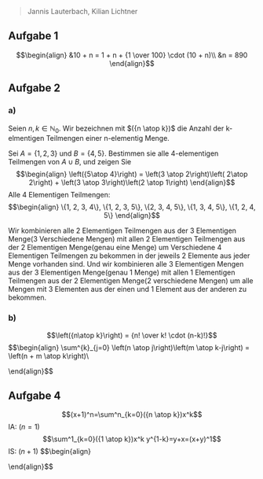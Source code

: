 > Jannis Lauterbach, Kilian Lichtner

## Aufgabe 1

$$\begin{align}
&10 + n = 1 + n + {1 \over 100} \cdot (10 + n)\\
&n = 890
\end{align}$$
## Aufgabe 2

### a)
Seien $n, k \in \mathbb N_0$. Wir bezeichnen mit $({n \atop k})$ die Anzahl der k-elmentigen Teilmengen einer n-elementig Menge.

Sei $A = \{1, 2, 3\}$ und $B = \{4, 5\}$. Bestimmen sie alle 4-elementigen Teilmengen von $A\cup B$, und zeigen Sie
$$\begin{align}
\left({5\atop 4}\right) = \left(3 \atop 2\right)\left( 2\atop 2\right) + \left(3 \atop 3\right)\left(2 \atop 1\right)
\end{align}$$
Alle 4 Elementigen Teilmengen:
$$\begin{align}
\{1, 2, 3, 4\}, \{1, 2, 3, 5\}, \{2, 3, 4, 5\}, \{1, 3, 4, 5\}, \{1, 2, 4, 5\}
\end{align}$$

Wir kombinieren alle 2 Elementigen Teilmengen aus der 3 Elementigen Menge(3 Verschiedene Mengen) mit allen 2 Elementigen Teilmengen aus der 2 Elementigen Menge(genau eine Menge) um Verschiedene 4 Elementigen Teilmengen zu bekommen in der jeweils 2 Elemente aus jeder Menge vorhanden sind. 
Und wir kombinieren alle 3 Elementigen Mengen aus der 3 Elementigen Menge(genau 1 Menge) mit allen 1 Elementigen Teilmengen aus der 2 Elementigen Menge(2 verschiedene Mengen) um alle Mengen mit 3 Elementen aus der einen und 1 Element aus der anderen zu bekommen.

### b)
$$\left({n\atop k}\right) = {n! \over k! \cdot (n-k)!}$$
$$\begin{align}
\sum^{k}_{j=0} \left(n \atop j\right)\left(m \atop k-j\right) = \left(n + m \atop k\right)\\

\end{align}$$

## Aufgabe 4

$$(x+1)^n=\sum^n_{k=0}({n \atop k})x^k$$ IA: $(n=1$) $$\sum^1_{k=0}({1 \atop k})x^k y^{1-k}=y+x=(x+y)^1$$ IS: $(n + 1)$
$$\begin{align}

\end{align}$$